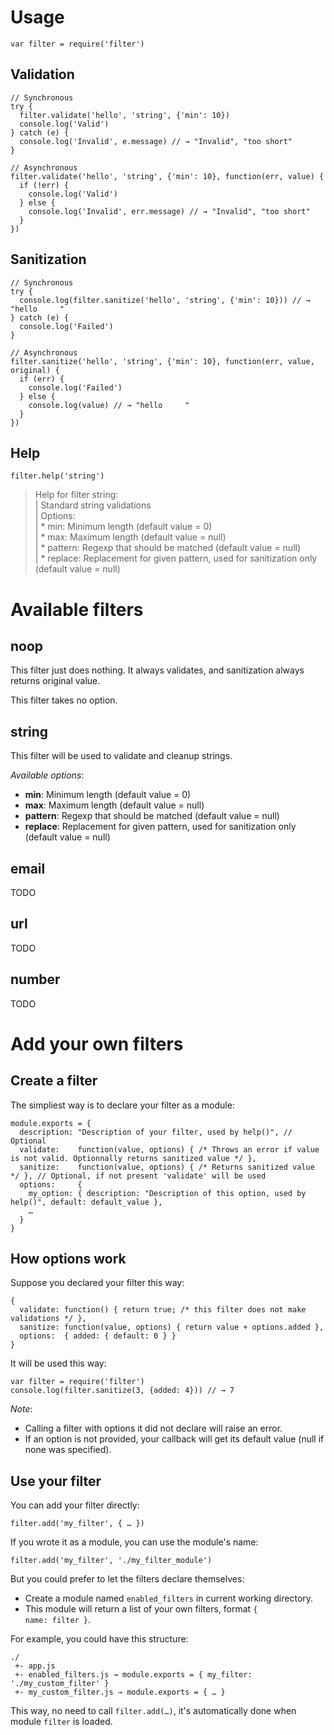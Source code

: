 Usage
=====

    var filter = require('filter')

Validation
----------

    // Synchronous
    try {
      filter.validate('hello', 'string', {'min': 10})
      console.log('Valid')
    } catch (e) {
      console.log('Invalid', e.message) // → "Invalid", "too short"
    }

    // Asynchronous
    filter.validate('hello', 'string', {'min': 10}, function(err, value) {
      if (!err) {
        console.log('Valid')
      } else {
        console.log('Invalid', err.message) // → "Invalid", "too short"
      }
    })

Sanitization
------------

    // Synchronous
    try {
      console.log(filter.sanitize('hello', 'string', {'min': 10})) // → "hello     "
    } catch (e) {
      console.log('Failed')
    }

    // Asynchronous
    filter.sanitize('hello', 'string', {'min': 10}, function(err, value, original) {
      if (err) {
        console.log('Failed')
      } else {
        console.log(value) // → "hello     "
      }
    })

Help
----

    filter.help('string')

> Help for filter string:<br/>
> |    Standard string validations<br/>
> | Options:<br/>
> |  * min: Minimum length (default value = 0)<br/>
> |  * max: Maximum length (default value = null)<br/>
> |  * pattern: Regexp that should be matched (default value = null)<br/>
> |  * replace: Replacement for given pattern, used for sanitization only (default value = null)

Available filters
=================

noop
----

This filter just does nothing. It always validates, and sanitization always returns original value.

This filter takes no option.

string
------

This filter will be used to validate and cleanup strings.

*Available options*:
* **min**: Minimum length (default value = 0)
* **max**: Maximum length (default value = null)
* **pattern**: Regexp that should be matched (default value = null)
* **replace**: Replacement for given pattern, used for sanitization only (default value = null)

email
-----

TODO

url
---

TODO

number
------

TODO

Add your own filters
====================

Create a filter
---------------

The simpliest way is to declare your filter as a module:

    module.exports = {
      description: "Description of your filter, used by help()", // Optional
      validate:    function(value, options) { /* Throws an error if value is not valid. Optionnally returns sanitized value */ },
      sanitize:    function(value, options) { /* Returns sanitized value */ }, // Optional, if not present 'validate' will be used
      options:     {
        my_option: { description: "Description of this option, used by help()", default: default_value },
        …
      }
    }

How options work
----------------

Suppose you declared your filter this way:

    {
      validate: function() { return true; /* this filter does not make validations */ },
      sanitize: function(value, options) { return value + options.added },
      options:  { added: { default: 0 } }
    }

It will be used this way:

    var filter = require('filter')
    console.log(filter.sanitize(3, {added: 4})) // → 7

*Note*:
* Calling a filter with options it did not declare will raise an error.
* If an option is not provided, your callback will get its default value (null if none was specified).

Use your filter
---------------

You can add your filter directly:

    filter.add('my_filter', { … })

If you wrote it as a module, you can use the module's name:

    filter.add('my_filter', './my_filter_module')

But you could prefer to let the filters declare themselves:
* Create a module named <code>enabled_filters</code> in current working directory.
* This module will return a list of your own filters, format <code>{ name: filter }</code>.

For example, you could have this structure:

    ./
     +- app.js
     +- enabled_filters.js → module.exports = { my_filter: './my_custom_filter' }
     +- my_custom_filter.js → module.exports = { … }

This way, no need to call <code>filter.add(…)</code>, it's automatically done when module <code>filter</code> is loaded.
